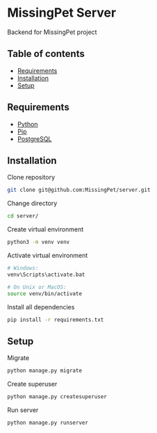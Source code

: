 # MissingPet Server

Backend for MissingPet project

<a name=""></a>
## Table of contents

- [Requirements](#requirements)
- [Installation](#installation)
- [Setup](#setup)

<a name="requirements"></a>
## Requirements 
 
- [Python](https://www.python.org/downloads/)
- [Pip](https://pip.pypa.io/en/stable/installing/)
- [PostgreSQL](https://www.postgresql.org/download/)

<a name="installation"></a>
## Installation

Clone repository
```bash
git clone git@github.com:MissingPet/server.git
```
Change directory
```bash
cd server/
```
Create virtual environment
```bash
python3 -m venv venv
```
Activate virtual environment
```bash
# Windows:
venv\Scripts\activate.bat

# On Unix or MacOS:
source venv/bin/activate
```
Install all dependencies
```bash
pip install -r requirements.txt
```

<a name="setup"></a>
## Setup

Migrate

```python
python manage.py migrate
```
Create superuser

```python
python manage.py createsuperuser
```
Run server

```python
python manage.py runserver
```
